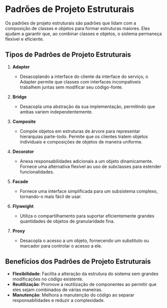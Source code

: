 # Padrões de Projeto Estruturais

Os padrões de projeto estruturais são padrões que lidam com a composição de classes e objetos para formar estruturas maiores. Eles ajudam a garantir que, ao combinar classes e objetos, o sistema permaneça flexível e eficiente.

## Tipos de Padrões de Projeto Estruturais

1. **Adapter**
    - Desacoplando a interface do cliente da interface do serviço, o Adapter permite que classes com interfaces incompatíveis trabalhem juntas sem modificar seu código-fonte.

2. **Bridge**
    - Desacopla uma abstração da sua implementação, permitindo que ambas variem independentemente.

3. **Composite**
    - Compõe objetos em estruturas de árvore para representar hierarquias parte-todo. Permite que os clientes tratem objetos individuais e composições de objetos de maneira uniforme.

4. **Decorator**
    - Anexa responsabilidades adicionais a um objeto dinamicamente. Fornece uma alternativa flexível ao uso de subclasses para estender funcionalidades.

5. **Facade**
    - Fornece uma interface simplificada para um subsistema complexo, tornando-o mais fácil de usar.

6. **Flyweight**
    - Utiliza o compartilhamento para suportar eficientemente grandes quantidades de objetos de granularidade fina.

7. **Proxy**
    - Desacopla o acesso a um objeto, fornecendo um substituto ou marcador para controlar o acesso a ele.

## Benefícios dos Padrões de Projeto Estruturais

- **Flexibilidade**: Facilita a alteração da estrutura do sistema sem grandes modificações no código existente.
- **Reutilização**: Promove a reutilização de componentes ao permitir que eles sejam combinados de várias maneiras.
- **Manutenção**: Melhora a manutenção do código ao separar responsabilidades e reduzir a complexidade.
